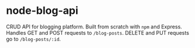 # node-blog-api
CRUD API for blogging platform. Built from scratch with `npm` and Express. Handles GET and POST requests to `/blog-posts`. DELETE and PUT requests go to `/blog-posts/:id`.

